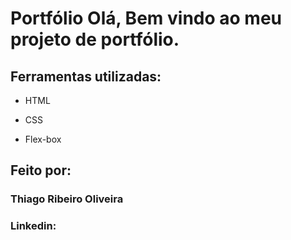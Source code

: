 ﻿# Portfólio Olá, Bem vindo ao meu projeto de portfólio.


## Ferramentas utilizadas:

* HTML

* CSS

* Flex-box

## Feito por:

### Thiago Ribeiro Oliveira

### Linkedin:

```
